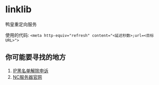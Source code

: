 # linklib
鸭皇重定向服务

使用的代码: `<meta http-equiv="refresh" content="<延迟秒数>;url=<目标URL>">`

## 你可能要寻找的地方

1. [IP黑名单解除申诉](https://github.com/NutsCity/linklib/issues)
2. [NC服务器官网](https://nutscity.tk)
